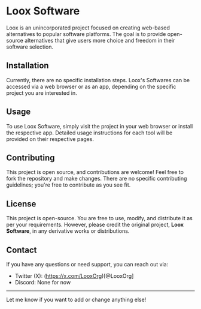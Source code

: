 
# Loox Software

Loox is an unincorporated project focused on creating web-based alternatives to popular software platforms. The goal is to provide open-source alternatives that give users more choice and freedom in their software selection.

## Installation

Currently, there are no specific installation steps. Loox's Softwares can be accessed via a web browser or as an app, depending on the specific project you are interested in.

## Usage

To use Loox Software, simply visit the project in your web browser or install the respective app. Detailed usage instructions for each tool will be provided on their respective pages.

## Contributing

This project is open source, and contributions are welcome! Feel free to fork the repository and make changes. There are no specific contributing guidelines; you're free to contribute as you see fit.

## License

This project is open-source. You are free to use, modify, and distribute it as per your requirements. However, please credit the original project, **Loox Software**, in any derivative works or distributions.

## Contact

If you have any questions or need support, you can reach out via:
- Twitter (X): (https://x.com/LooxOrg)[@LooxOrg]
- Discord: None for now

---

Let me know if you want to add or change anything else!
